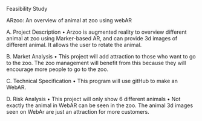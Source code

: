 Feasibility Study

ARzoo: An overview of animal at zoo using webAR

A.	Project Description
•	Arzoo is augmented reality to overview different animal at zoo using Marker-based AR, and can provide 3d images of different animal. It allows the user to rotate the animal.

B.	Market Analysis
•	This project will add attraction to those who want to go to the zoo. The zoo management will benefit from this because they will encourage more people to go to the zoo.

C.	Technical Specification
•	This program will use gitHub to make an WebAR.

D.	Risk Analysis
•	This project will only show 6 different animals
•	Not exactly the animal in WebAR can be seen in the zoo. The animal 3d images seen on WebAr are just an attraction for more customers.
